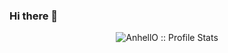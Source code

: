 ### Hi there 👋
<p align="center"><img src="https://github-readme-stats.vercel.app/api?username=rtobart&show_icons=true&theme=synthwave" alt="AnhellO :: Profile Stats" /></p>


<!--
**rtobart/rtobart** is a ✨ _special_ ✨ repository because its `README.md` (this file) appears on your GitHub profile.

Here are some ideas to get you started:

- 🔭 I’m currently working on ...
- 🌱 I’m currently learning ...
- 👯 I’m looking to collaborate on ...
- 🤔 I’m looking for help with ...
- 💬 Ask me about ...
- 📫 How to reach me: ...
- 😄 Pronouns: ...
- ⚡ Fun fact: ...
-->
